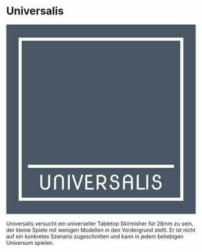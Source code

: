 # Universalis

![logo](./Grafiken/logo.svg)

Universalis versucht ein universeller Tabletop Skirmisher für 28mm zu sein, der kleine Spiele mit wenigen Modellen in den Vordergrund stellt. Er ist nicht auf ein konkretes Szenario zugeschnitten und kann in jedem beliebigen Universum spielen.
